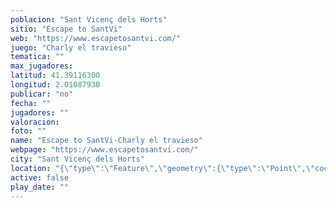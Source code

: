 ```yaml
---
poblacion: "Sant Vicenç dels Horts"
sitio: "Escape to SantVi"
web: "https://www.escapetosantvi.com/"
juego: "Charly el travieso"
tematica: ""
max_jugadores: 
latitud: 41.39116300
longitud: 2.01087930
publicar: "no"
fecha: ""
jugadores: ""
valoracion: 
foto: ""
name: "Escape to SantVi-Charly el travieso"
webpage: "https://www.escapetosantvi.com/"
city: "Sant Vicenç dels Horts"
location: "{\"type\":\"Feature\",\"geometry\":{\"type\":\"Point\",\"coordinates\":[\"41,39116300\",\"2,01087930\"]}}"
active: false
play_date: ""
---
```

